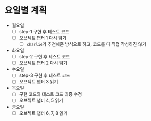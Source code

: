# 요일별 계획

- 월요일
    - [ ] step-1 구현 후 테스트 코드
    - [ ] 오브젝트 챕터 1 다시 읽기
        - [ ] `charlie`가 추천해준 방식으로 하고, 코드를 다 직접 작성하진 않기
- 화요일
    - [ ] step-2 구현 후 테스트 코드
    - [ ] 오브젝트 챕터 2 다시 읽기
- 수요일
    - [ ] step-3 구현 후 테스트 코드
    - [ ] 오브젝트 챕터 3 읽기
- 목요일
    - [ ] 구현 코드와 테스트 코드 최종 수정
    - [ ] 오브젝트 챕터 4, 5 읽기
- 금요일
    - [ ] 오브젝트 챕터 6, 7, 8 읽기